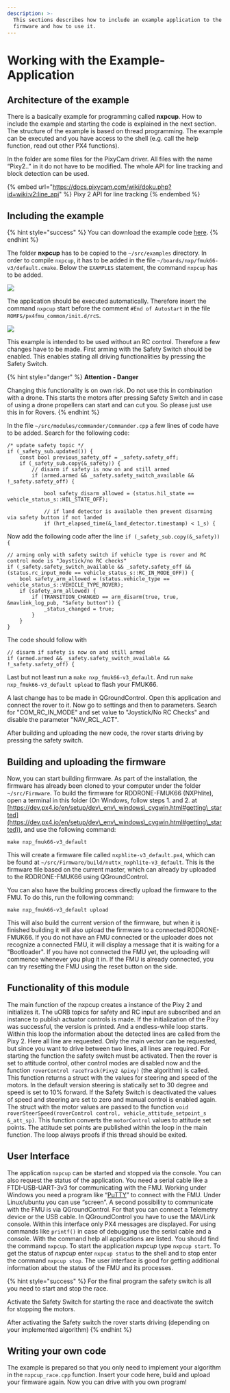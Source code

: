 ```yaml
---
description: >-
  This sections describes how to include an example application to the PX4
  firmware and how to use it.
---
```


# Working with the Example-Application

## Architecture of the example

There is a basically example for programming called **nxpcup**. How to include the example and starting the code is explained in the next section. The structure of the example is based on thread programming. The example can be executed and you have access to the shell (e.g. call the help function, read out other PX4 functions).

In the folder are some files for the PixyCam driver. All files with the name “Pixy2..” in it do not have to be modified. The whole API for line tracking and block detection can be used.

{% embed url="https://docs.pixycam.com/wiki/doku.php?id=wiki:v2:line_api" %}
Pixy 2 API for line tracking
{% endembed %}

## Including the example

{% hint style="success" %}
You can download the example code [here](https://nxp.gitbook.io/nxp-cup/downloads-and-links).
{% endhint %}

The folder **nxpcup** has to be copied to the `~/src/examples` directory. In order to compile `nxpcup`, it has to be added in the file `~/boards/nxp/fmuk66-v3/default.cmake`. Below the `EXAMPLES` statement, the command `nxpcup` has to be added.

![](../../../.gitbook/assets/01\_include\_example.png)

The application should be executed automatically. Therefore insert the command `nxpcup` start before the comment `#End of Autostart` in the file `ROMFS/px4fmu_common/init.d/rcS`.

![](../../../.gitbook/assets/02\_example\_autostart.png)

This example is intended to be used without an RC control. Therefore a few changes have to be made. First arming with the Safety Switch should be enabled. This enables stating all driving functionalities by pressing the Safety Switch.

{% hint style="danger" %}
**Attention - Danger**

Changing this functionality is on own risk. Do not use this in combination with a drone. This starts the motors after pressing Safety Switch and in case of using a drone propellers can start and can cut you. So please just use this in for Rovers.
{% endhint %}

In the file `~/src/modules/commander/Commander.cpp` a few lines of code have to be added. Search for the following code:

```
/* update safety topic */
if (_safety_sub.updated()) {
	const bool previous_safety_off = _safety.safety_off;
    if (_safety_sub.copy(&_safety)) {
        // disarm if safety is now on and still armed
        if (armed.armed && _safety.safety_switch_available && !_safety.safety_off) {
    
            bool safety_disarm_allowed = (status.hil_state == vehicle_status_s::HIL_STATE_OFF);
    
            // if land detector is available then prevent disarming via safety button if not landed
            if (hrt_elapsed_time(&_land_detector.timestamp) < 1_s) {
```

Now add the following code after the line `if (_safety_sub.copy(&_safety)) {`

```
// arming only with safety switch if vehicle type is rover and RC control mode is "Joystick/no RC checks"
if (_safety.safety_switch_available && _safety.safety_off && (status.rc_input_mode == vehicle_status_s::RC_IN_MODE_OFF)) {
    bool safety_arm_allowed = (status.vehicle_type == vehicle_status_s::VEHICLE_TYPE_ROVER);
    if (safety_arm_allowed) {
        if (TRANSITION_CHANGED == arm_disarm(true, true, &mavlink_log_pub, "Safety button")) {
            _status_changed = true;
        }
    }
}
```

The code should follow with

```
// disarm if safety is now on and still armed
if (armed.armed && _safety.safety_switch_available && !_safety.safety_off) {
```

Last but not least run a `make nxp_fmuk66-v3_default`. And run `make nxp_fmuk66-v3_default upload` to flash your FMUK66.

A last change has to be made in QGroundControl. Open this application and connect the rover to it. Now go to settings and then to parameters. Search for "COM\_RC\_IN\_MODE" and set value to "Joystick/No RC Checks" and disable the parameter "NAV\_RCL\_ACT".

After building and uploading the new code, the rover starts driving by pressing the safety switch.

## Building and uploading the firmware

Now, you can start building firmware. As part of the installation, the firmware has already been cloned to your computer under the folder `~/src/Firmware`. To build the firmware for RDDRONE-FMUK66 (NXPhlite), open a terminal in this folder (On Windows, follow steps 1. and 2. at [https://dev.px4.io/en/setup/dev\_env\_windows\_cygwin.html#getting\_started](https://dev.px4.io/en/setup/dev\_env\_windows\_cygwin.html#getting\_started)), and use the following command:

```
make nxp_fmuk66-v3_default
```

This will create a firmware file called `nxphlite-v3_default.px4`, which can be found at `~/src/Firmware/build/nuttx_nxphlite-v3_default`. This is the firmware file based on the current master, which can already by uploaded to the RDDRONE-FMUK66 using QGroundControl.&#x20;

You can also have the building process directly upload the firmware to the FMU. To do this, run the following command:

```
make nxp_fmuk66-v3_default upload
```

This will also build the current version of the firmware, but when it is finished building it will also upload the firmware to a connected RDDRONE-FMUK66. If you do not have an FMU connected or the uploader does not recognize a connected FMU, it will display a message that it is waiting for a "Bootloader". If you have not connected the FMU yet, the uploading will commence whenever you plug it in. If the FMU is already connected, you can try resetting the FMU using the reset button on the side.

## Functionality of this module

The main function of the nxpcup creates a instance of the Pixy 2 and initializes it. The uORB topics for safety and RC input are subscribed and an instance to publish actuator controls is made. If the initialization of the Pixy was successful, the version is printed. And a endless-while loop starts. Within this loop the information about the detected lines are called from the Pixy 2. Here all line are requested. Only the main vector can be requested, but since you want to drive between two lines, all lines are required. For starting the function the safety switch must be activated. Then the rover is set to attitude control, other control modes are disabled now and the function `roverControl raceTrack(Pixy2 &pixy)` (the algorithm) is called. This function returns a struct with the values for steering and speed of the motors. In the default version steering is statically set to 30 degree and speed is set to 10% forward. If the Safety Switch is deactivated the values of speed and steering are set to zero and manual control is enabled again. The struct with the motor values are passed to the function `void roverSteerSpeed(roverControl control, vehicle_attitude_setpoint_s &_att_sp)`. This function converts the `motorControl` values to attitude set points. The attitude set points are published within the loop in the main function. The loop always proofs if this thread should be exited.

## User Interface

The application `nxpcup` can be started and stopped via the console. You can also request the status of the application. You need a serial cable like a FTDI-USB-UART-3v3 for communicating with the FMU. Working under Windows you need a program like “[PuTTY](https://www.putty.org)” to connect with the FMU. Under Linux/ubuntu you can use “screen”. A second possibility to communicate with the FMU is via QGroundControl. For that you can connect a Telemetry device or the USB cable. In QGroundControl you have to use the MAVLink console. Within this interface only PX4 messages are displayed. For using commands like `printf()` in case of debugging use the serial cable and a console. With the command help all applications are listed. You should find the command `nxpcup`. To start the application _nxpcup_ type `nxpcup start`. To get the status of _nxpcup_ enter `nxpcup status` to the shell and to stop enter the command `nxpcup stop`. The user interface is good for getting additional information about the status of the FMU and its processes.&#x20;

{% hint style="success" %}
For the final program the safety switch is all you need to start and stop the race.

Activate the Safety Switch for starting the race and deactivate the switch for stopping the motors.&#x20;

After activating the Safety switch the rover starts driving (depending on your implemented algorithm)
{% endhint %}

## Writing your own code

The example is prepared so that you only need to implement your algorithm in the `nxpcup_race.cpp` function. Insert your code here, build and upload your firmware again. Now you can drive with you own program!
